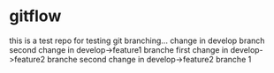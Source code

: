 # gitflow
this is a test repo for testing git branching...
change in develop branch
second change in develop->feature1 branche
first change in develop->feature2 branche
second change in develop->feature2 branche
1
